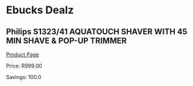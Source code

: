 
# Ebucks Dealz
## Philips S1323/41 AQUATOUCH SHAVER WITH 45 MIN SHAVE & POP-UP TRIMMER
[Product Page](https://www.ebucks.com/web/shop/productSelected.do?prodId=1186893767&catId=1186081080)

Price: R999.00

Savings: 100.0


	